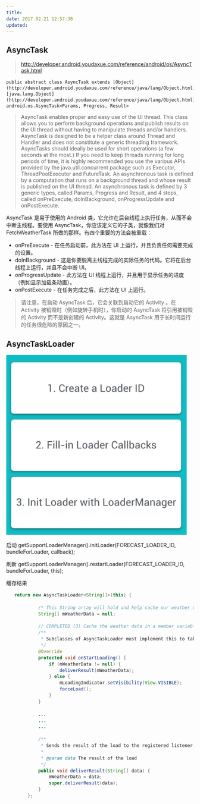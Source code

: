 ```yaml
---
title:
date: 2017.02.21 12:57:38
updated:
---
```


## AsyncTask

> <http://developer.android.youdaxue.com/reference/android/os/AsyncTask.html>

```text
public abstract class AsyncTask extends [Object](http://developer.android.youdaxue.com/reference/java/lang/Object.html) 
[java.lang.Object](http://developer.android.youdaxue.com/reference/java/lang/Object.html)
android.os.AsyncTask<Params, Progress, Result>
```

> AsyncTask enables proper and easy use of the UI thread. This class allows you to perform background operations and publish results on the UI thread without having to manipulate threads and/or handlers.
AsyncTask is designed to be a helper class around Thread and Handler and does not constitute a generic threading framework. AsyncTasks should ideally be used for short operations (a few seconds at the most.) If you need to keep threads running for long periods of time, it is highly recommended you use the various APIs provided by the java.util.concurrent package such as Executor, ThreadPoolExecutor and FutureTask.
An asynchronous task is defined by a computation that runs on a background thread and whose result is published on the UI thread. An asynchronous task is defined by 3 generic types, called Params, Progress and Result, and 4 steps, called onPreExecute, doInBackground, onProgressUpdate and onPostExecute.

AsyncTask 是易于使用的 Android 类，它允许在后台线程上执行任务，从而不会中断主线程。要使用 AsyncTask，你应该定义它的子类，就像我们对 FetchWeatherTask 所做的那样。有四个重要的方法会被重载：

* onPreExecute - 在任务启动前，此方法在 UI 上运行，并且负责任何需要完成的设置。
* doInBackground - 这是你要脱离主线程完成的实际任务的代码。它将在后台线程上运行，并且不会中断 UI。
* onProgressUpdate - 此方法在 UI 线程上运行，并且用于显示任务的进度（例如显示加载条动画）。
* onPostExecute - 在任务完成之后，此方法在 UI 上运行。

> 请注意，在启动 AsyncTask 后，它会关联到启动它的 Activity 。在 Activity 被销毁时（例如旋转手机时），你启动的 AsyncTask 将引用被销毁的 Activity 而不是新创建的 Activity。这就是 AsyncTask 用于长时间运行的任务很危险的原因之一。

## AsyncTaskLoader

![步骤](./imgs/%E5%AE%89%E5%8D%93-%E5%A4%9A%E7%BA%BF%E7%A8%8B%E7%9F%A5%E8%AF%86/1.png)

启动
getSupportLoaderManager().initLoader(FORECAST_LOADER_ID, bundleForLoader, callback);

刷新
 getSupportLoaderManager().restartLoader(FORECAST_LOADER_ID, bundleForLoader, this);

缓存结果

```java
   return new AsyncTaskLoader<String[]>(this) {

            /* This String array will hold and help cache our weather data */
            String[] mWeatherData = null;

            // COMPLETED (3) Cache the weather data in a member variable and deliver it in onStartLoading.
            /**
             * Subclasses of AsyncTaskLoader must implement this to take care of loading their data.
             */
            @Override
            protected void onStartLoading() {
                if (mWeatherData != null) {
                    deliverResult(mWeatherData);
                } else {
                    mLoadingIndicator.setVisibility(View.VISIBLE);
                    forceLoad();
                }
            }

            ...
            ...
            ...

            /**
             * Sends the result of the load to the registered listener.
             *
             * @param data The result of the load
             */
            public void deliverResult(String[] data) {
                mWeatherData = data;
                super.deliverResult(data);
            }
        };
```
